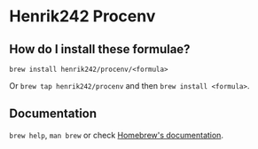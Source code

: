 # Henrik242 Procenv

## How do I install these formulae?

`brew install henrik242/procenv/<formula>`

Or `brew tap henrik242/procenv` and then `brew install <formula>`.

## Documentation

`brew help`, `man brew` or check [Homebrew's documentation](https://docs.brew.sh).
